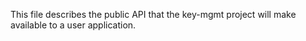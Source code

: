 This file describes the public API that the key-mgmt project will make available to a user application.